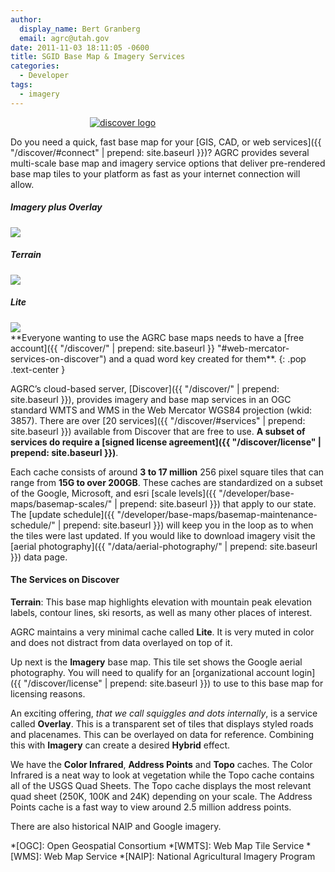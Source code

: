 ```yaml
---
author:
  display_name: Bert Granberg
  email: agrc@utah.gov
date: 2011-11-03 18:11:05 -0600
title: SGID Base Map & Imagery Services
categories:
  - Developer
tags:
  - imagery
---
```

<style type="text/css">
#logo {
  max-width: 250px;
  margin: 0 auto;
}
</style>
<div id="logo">
  <a href="{{ "/discover/" | prepend: site.baseurl }}"><img src="{{ "/discover/images/discover-logo.png" | prepend: site.baseurl }}" alt="discover logo" /></a>
</div>

Do you need a quick, fast base map for your [GIS, CAD, or web services]({{ "/discover/#connect" | prepend: site.baseurl }})? AGRC provides several multi-scale base map and imagery service options that deliver pre-rendered base map tiles to your platform as fast as your internet connection will allow.

<div class="grid">
  <div class="grid__col grid__col--1-of-3 text-center">
      <h5 class="text-center">Imagery plus Overlay</h5>
      <img src="{{ "/images/stgeorge_hybrid_basemap.png" | prepend: site.baseurl }}" class="outline">
  </div>
  <div class="grid__col grid__col--1-of-3 text-center">
      <h5 class="text-center">Terrain</h5>
      <img src="{{ "/images/brianhead_terrain_basemap.png" | prepend: site.baseurl }}" class="outline">
  </div>
  <div class="grid__col grid__col--1-of-3 text-center">
      <h5 class="text-center">Lite</h5>
      <img src="{{ "/images/provo_lite_basemap.png" | prepend: site.baseurl }}" class="outline">
  </div>
</div>
<i class="fas fa-exclamation-triangle"></i> **Everyone wanting to use the AGRC base maps needs to have a [free account]({{ "/discover/" | prepend: site.baseurl }} "#web-mercator-services-on-discover") and a quad word key created for them**. <i class="fas fa-exclamation-triangle"></i>
{: .pop .text-center }

AGRC’s cloud-based server, [Discover]({{ "/discover/" | prepend: site.baseurl }}), provides imagery and base map services in an OGC standard WMTS and WMS in the Web Mercator WGS84 projection (wkid: 3857). There are over [20 services]({{ "/discover/#services" | prepend: site.baseurl }}) available from Discover that are free to use. **A subset of services do require a [signed license agreement]({{ "/discover/license" | prepend: site.baseurl }})**.

<i class="fas fa-fw fa-info-circle"></i> Each cache consists of around **3 to 17 million** 256 pixel square tiles that can range from **15G to over 200GB**. These caches are standardized on a subset of the Google, Microsoft, and esri [scale levels]({{ "/developer/base-maps/basemap-scales/" | prepend: site.baseurl }}) that apply to our state. The [update schedule]({{ "/developer/base-maps/basemap-maintenance-schedule/" | prepend: site.baseurl }}) will keep you in the loop as to when the tiles were last updated. If you would like to download imagery visit the [aerial photography]({{ "/data/aerial-photography/" | prepend: site.baseurl }}) data page.

#### The Services on Discover

<i class="fas fa-fw fa-map"></i> **Terrain**: This base map highlights elevation with mountain peak elevation labels, contour lines, ski resorts, as well as many other places of interest.

<i class="fas fa-fw fa-map"></i> AGRC maintains a very minimal cache called **Lite**. It is very muted in color and does not distract from data overlayed on top of it.

<i class="fas fa-fw fa-map"></i> Up next is the **Imagery** base map. This tile set shows the Google aerial photography. You will need to qualify for an [organizational account login]({{ "/discover/license" | prepend: site.baseurl }}) to use to this base map for licensing reasons.

<i class="fas fa-fw fa-map"></i> An exciting offering, _that we call squiggles and dots internally_, is a service called **Overlay**. This is a transparent set of tiles that displays styled roads and placenames. This can be overlayed on data for reference. Combining this with **Imagery** can create a desired **Hybrid** effect.

<i class="fas fa-fw fa-map"></i> We have the **Color Infrared**, **Address Points** and **Topo** caches. The Color Infrared is a neat way to look at vegetation while the Topo cache contains all of the USGS Quad Sheets. The Topo cache displays the most relevant quad sheet (250K, 100K and 24K) depending on your scale. The Address Points cache is a fast way to view around 2.5 million address points.

<i class="fas fa-fw fa-map"></i> There are also historical NAIP and Google imagery.


*[OGC]: Open Geospatial Consortium
*[WMTS]: Web Map Tile Service
*[WMS]: Web Map Service
*[NAIP]: National Agricultural Imagery Program
